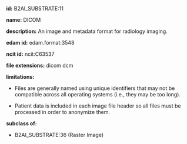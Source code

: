 **id:** B2AI_SUBSTRATE:11

**name:** DICOM

**description:** An image and metadata format for radiology imaging.

**edam id:** edam.format:3548

**ncit id:** ncit:C63537

**file extensions:** dicom dcm

**limitations:**

- Files are generally named using unique identifiers that may not be compatible across all operating systems (i.e., they may be too long).

- Patient data is included in each image file header so all files must be processed in order to anonymize them.

**subclass of:**

- B2AI_SUBSTRATE:36 (Raster Image)
